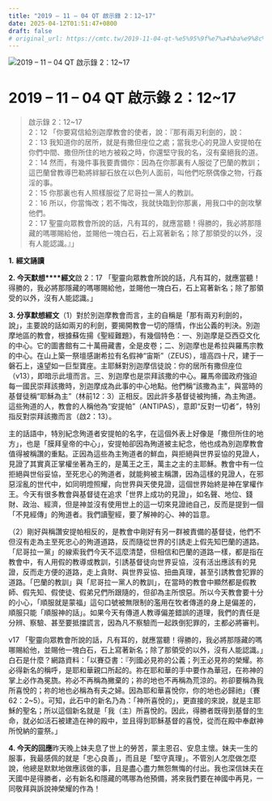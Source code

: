 ```yaml
---
title: "2019 – 11 – 04 QT 啟示錄 2：12~17"
date: 2025-04-12T01:51:47+0800
draft: false
# original_url: https://cmtc.tw/2019-11-04-qt-%e5%95%9f%e7%a4%ba%e9%8c%84-2%ef%bc%9a1217
---
```


![2019 – 11 – 04 QT 啟示錄 2：12\~17](/images/qt.jpg   "2019 – 11 – 04 QT 啟示錄 2：12\~17")

# 2019 – 11 – 04 QT 啟示錄 2：12\~17

> 啟示錄 2：12\~17  
> 2：12 「你要寫信給別迦摩教會的使者，說：『那有兩刃利劍的，說：  
> 2：13 我知道你的居所，就是有撒但座位之處；當我忠心的見證人安提帕在你們中間、撒但所住的地方被殺之時，你還堅守我的名，沒有棄絕我的道。  
> 2：14 然而，有幾件事我要責備你：因為在你那裏有人服從了巴蘭的教訓；這巴蘭曾教導巴勒將絆腳石放在以色列人面前，叫他們吃祭偶像之物，行姦淫的事。  
> 2：15 你那裏也有人照樣服從了尼哥拉一黨人的教訓。  
> 2：16 所以，你當悔改；若不悔改，我就快臨到你那裏，用我口中的劍攻擊他們。  
> 2：17 聖靈向眾教會所說的話，凡有耳的，就應當聽！得勝的，我必將那隱藏的嗎哪賜給他，並賜他一塊白石，石上寫著新名；除了那領受的以外，沒有人能認識。』」

**1.** **經文誦讀**

**2. 今天默想****經文**啟 2：17 「聖靈向眾教會所說的話，凡有耳的，就應當聽！得勝的，我必將那隱藏的嗎哪賜給他，並賜他一塊白石，石上寫著新名；除了那領受的以外，沒有人能認識。」

**3. 分享默想經文**（1）對於別迦摩教會而言，主的自稱是「那有兩刃利劍的，說」，主要說的話如兩刃的利劍，要揭開教會一切的隱情，作出公義的判決。別迦摩地區的教會，根據蘇佐揚《聖經難題》，有幾個特色：一、別迦摩是亞西亞文化的中心。它的圖書館有二十萬冊藏書，全是皮卷；二、別迦摩也是希拉與羅馬宗教的中心。在山上築一祭壇感謝希拉有名假神“宙斯”（ZEUS），壇高四十尺，建于一磐石上，遠望如一巨型寶座。主耶穌對別迦摩信徒說：你的居所有撒但座位（v13），即暗示此壇而言。三、別迦摩也是崇拜該撒的中心。羅馬帝國政府強迫每一國民崇拜該撒時，別迦摩成為此事的中心地點。他們稱“該撒為主”，與當時的基督徒稱“耶穌為主”（林前12：3）正相反。因此許多基督徒被拘捕，為主殉道。這些殉道的人，教會的人稱他為“安提帕”（ANTIPAS），意即“反對一切者”，特別指反對崇拜該撒而言（啟2：13）。

主的話語中，特別紀念殉道者安提帕的名字，在這個外表上好像是「撒但所住的地方」，也是「膜拜皇帝的中心」，安提帕卻因為殉道被主紀念，他也成為別迦摩教會值得被稱讚的重點。正因為這些為主殉道者的鮮血，與拒絕與世界妥協的見證人，見證了其實真正掌權坐著為王的，是萬王之王，萬主之主的主耶穌。教會中有一位拒絕與世俗妥協，至死忠心的殉道者，就能夠被主稱讚，因為這樣的見證人，在邪惡淫亂的世代中，如同明燈照耀，向世界與天使見證，這個世界始終是神在掌權作王。今天有很多教會與基督徒在追求「世界上成功的見證」，如名聲、地位、錢財、政治、經濟，但是神並沒有使用世上的這一切來見證祂自己，反而是提到一個「不見經傳」的殉道者。我們讀聖經，要了解神的心、神的旨意。

（2）剛好與稱讚安提帕相反的，是教會中剛好有另一群被責備的基督徒，他們不但沒有走為主至死忠心的殉道道路，反而隨從世界的引誘走上假先知巴蘭的道路。「尼哥拉一黨」的線索我們今天不這麼清楚，但相信和巴蘭的道路一樣，都是指在教會中，有人用假的教導或教訓，引誘基督徒向世界妥協，沒有活出應該有的見證，反而走方便的道路，走上貪財、與世界妥協、扭曲真理，甚至引誘教會犯罪的道路。「巴蘭的教訓」與「尼哥拉一黨人的教訓」，在當時的教會中顯然都是假教師、假先知、假使徒、假弟兄們所跟隨的，但卻為主所恨惡。所以今天教會要十分的小心，「順服就是蒙福」這句口號被無限制的濫用在牧者傳道的身上是偏差的，順服只能「順服神的話」。如果今天有傳道人教導偏差錯誤的道理，我們的責任是分辨、察驗、甚至要抵擋謊言，因為凡不察驗而一起跌倒犯罪的，主都必將審判。

v17 「聖靈向眾教會所說的話，凡有耳的，就應當聽！得勝的，我必將那隱藏的嗎哪賜給他，並賜他一塊白石，石上寫著新名；除了那領受的以外，沒有人能認識。」白石是什麼？網路資料：「以賽亞書：『列國必見祢的公義；列王必見祢的榮耀。祢必得新名的稱呼，是耶和華親口所起的。祢在耶和華的手中要作為華冠，在祢神的掌上必作為冕旒。祢必不再稱為撇棄的；祢的地也不再稱為荒涼的。祢卻要稱為我所喜悅的；祢的地也必稱為有夫之婦。因為耶和華喜悅你，你的地也必歸祂」（賽62：2\~5）。可知，此石中的新名乃為：「神所喜悅的」，更直接的來說，就是主耶穌的聖名；所以這個新名就是「我（主）所喜悅的。因此，得勝者既得到基督的生命，就必如活石被建造在神的殿中，並且得到耶穌基督的喜悅，從而在殿中奉獻神所悅納的靈祭。」

**4. 今天的回應**昨天晚上妹夫息了世上的勞苦，蒙主恩召、安息主懷。妹夫一生的服事，我最感佩的就是「忠心良善」，而且是「堅守真理」。不管別人怎麼做怎麼說，他總是默默地做應該做的事，且是盡心盡力無怨無悔的付出。我也深信妹夫在天國中是得勝者，必有新名和隱藏的嗎哪為他預備，將來我們要在神國中再見，一同敬拜與訴說神榮耀的作為！